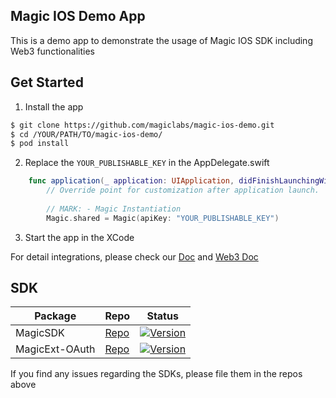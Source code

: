 Magic IOS Demo App
---

This is a demo app to demonstrate the usage of Magic IOS SDK including Web3 functionalities

Get Started
---

1. Install the app
```bash
$ git clone https://github.com/magiclabs/magic-ios-demo.git
$ cd /YOUR/PATH/TO/magic-ios-demo/
$ pod install
```

2. Replace the `YOUR_PUBLISHABLE_KEY` in the AppDelegate.swift

```swift
    func application(_ application: UIApplication, didFinishLaunchingWithOptions launchOptions: [UIApplication.LaunchOptionsKey: Any]?) -> Bool {
        // Override point for customization after application launch.
        
        // MARK: - Magic Instantiation
        Magic.shared = Magic(apiKey: "YOUR_PUBLISHABLE_KEY")
```

3. Start the app in the XCode

For detail integrations, please check our [Doc](https://magic.link/docs/client-sdk/ios/get-started) and [Web3 Doc](https://magic.link/docs/blockchains/ethereum#ios)

SDK
---
| Package  |  Repo | Status  | 
|---|---|---|
| MagicSDK | [Repo](https://github.com/magiclabs/magic-ios-pod)  |  [![Version](https://img.shields.io/cocoapods/v/MagicSDK.svg?style=flat)](https://cocoapods.org/pods/MagicSDK) | 
| MagicExt-OAuth  | [Repo](https://github.com/magiclabs/magic-extension-ios-pod) | [![Version](https://img.shields.io/cocoapods/v/MagicExt-OAuth.svg?style=flat)](https://cocoapods.org/pods/MagicExt-OAuth)  |

If you find any issues regarding the SDKs, please file them in the repos above



